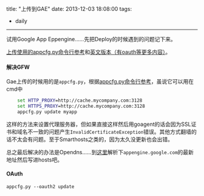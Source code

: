 title: "上传到GAE"
date: 2013-12-03 18:08:00
tags:
- daily
---
试用Google App Eppengine……先把Deploy的时候遇到的问题记下来。

[上传使用的appcfg.py命令行参考](https://developers.google.com/appengine/docs/python/tools/uploadinganapp?hl=zh-cn)和[英文版本（有oauth等更多内容）](https://developers.google.com/appengine/docs/python/tools/uploadinganapp)。

#### 解决GFW

Gae上传的时候用的是`appcfg.py`，根据[appcfg.py命令行参考](https://developers.google.com/appengine/docs/python/tools/uploadinganapp?hl=zh-cn)，虽说它可以用在cmd中

```bat
    set HTTP_PROXY=http://cache.mycompany.com:3128
    set HTTPS_PROXY=http://cache.mycompany.com:3128
    appcfg.py update myapp
```

这样的方法来设置代理服务器，但如果直接这样然后用goagent的话会因为SSL证书和域名不一致的问题产生`InvalidCertificateException`错误。其他方式翻墙的话不太会有问题。至于Smarthosts之类的，因为太久没更新也会出错。

总之最后解决的办法是Opendns……到[这里](http://www.opendns.com/support/cache/?d=appengine.google.com)解析下`appengine.google.com`的最新地址然后写进hosts吧。

#### OAuth

    appcfg.py --oauth2 update
